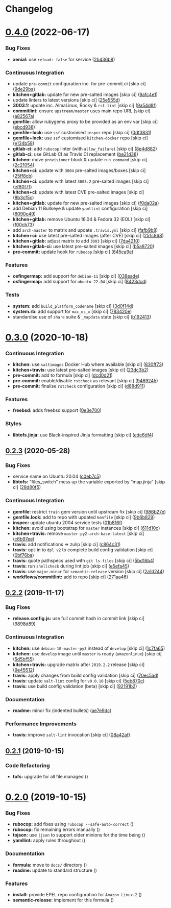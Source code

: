 # Changelog

# [0.4.0](https://github.com/saltstack-formulas/strongswan-formula/compare/v0.3.0...v0.4.0) (2022-06-17)


### Bug Fixes

* **xenial:** use `reload: false` for service ([2b436b8](https://github.com/saltstack-formulas/strongswan-formula/commit/2b436b8f27c44ceb251d56ab4cf62abdec079dcb))


### Continuous Integration

* update `pre-commit` configuration inc. for pre-commit.ci [skip ci] ([9de29ba](https://github.com/saltstack-formulas/strongswan-formula/commit/9de29ba9603a69d52392e6f6b685a3bd0d9aae2a))
* **kitchen+gitlab:** update for new pre-salted images [skip ci] ([9afc4e1](https://github.com/saltstack-formulas/strongswan-formula/commit/9afc4e1d2608bc4592e4acdc209ea1e87c7e9bf8))
* update linters to latest versions [skip ci] ([25e555d](https://github.com/saltstack-formulas/strongswan-formula/commit/25e555d2ca86177277644ba87b321abbca826a7c))
* **3003.1:** update inc. AlmaLinux, Rocky & `rst-lint` [skip ci] ([9a54d8f](https://github.com/saltstack-formulas/strongswan-formula/commit/9a54d8f03042d07d9f81b018047a6cc35ef0af8d))
* **commitlint:** ensure `upstream/master` uses main repo URL [skip ci] ([a82567a](https://github.com/saltstack-formulas/strongswan-formula/commit/a82567a088cd9c3a61f0ac8348ffa525761836e2))
* **gemfile:** allow rubygems proxy to be provided as an env var [skip ci] ([ebcd938](https://github.com/saltstack-formulas/strongswan-formula/commit/ebcd938f55d67dec6a2e512171a481d5ae832a9f))
* **gemfile+lock:** use `ssf` customised `inspec` repo [skip ci] ([0df3831](https://github.com/saltstack-formulas/strongswan-formula/commit/0df38317549bf1ced07767af780c915f3e18a7de))
* **gemfile+lock:** use `ssf` customised `kitchen-docker` repo [skip ci] ([e134b58](https://github.com/saltstack-formulas/strongswan-formula/commit/e134b589ad9446bfc396c78e1cde6807a59a2124))
* **gitlab-ci:** add `rubocop` linter (with `allow_failure`) [skip ci] ([8e4d882](https://github.com/saltstack-formulas/strongswan-formula/commit/8e4d8821f209995ff3262245179f3c01e085dbb7))
* **gitlab-ci:** use GitLab CI as Travis CI replacement ([be21d38](https://github.com/saltstack-formulas/strongswan-formula/commit/be21d383e1849bfd7949e53e56adaafb87b70280))
* **kitchen:** move `provisioner` block & update `run_command` [skip ci] ([2c21054](https://github.com/saltstack-formulas/strongswan-formula/commit/2c210549b2e55b20b1c34af55845dcc29d574b44))
* **kitchen+ci:** update with `3004` pre-salted images/boxes [skip ci] ([25ff8cb](https://github.com/saltstack-formulas/strongswan-formula/commit/25ff8cb4b96a25febe17b8684d8588dd58ff1191))
* **kitchen+ci:** update with latest `3003.2` pre-salted images [skip ci] ([ef80f7f](https://github.com/saltstack-formulas/strongswan-formula/commit/ef80f7fcc423099e2f45c00b8853ffa3476d39d6))
* **kitchen+ci:** update with latest CVE pre-salted images [skip ci] ([8b3cf5c](https://github.com/saltstack-formulas/strongswan-formula/commit/8b3cf5c76faf8bc420b2530086c292f604aa67b5))
* **kitchen+gitlab:** update for new pre-salted images [skip ci] ([f0da02a](https://github.com/saltstack-formulas/strongswan-formula/commit/f0da02abbfa52bb0921bb4170a7f774b0988ea52))
* add Debian 11 Bullseye & update `yamllint` configuration [skip ci] ([6090e49](https://github.com/saltstack-formulas/strongswan-formula/commit/6090e499220895d7789ce0b1287840f68261438f))
* **kitchen+gitlab:** remove Ubuntu 16.04 & Fedora 32 (EOL) [skip ci] ([f00cb73](https://github.com/saltstack-formulas/strongswan-formula/commit/f00cb732f8a72e8e3ef72166a7003db8a3276113))
* add `arch-master` to matrix and update `.travis.yml` [skip ci] ([fafb9b8](https://github.com/saltstack-formulas/strongswan-formula/commit/fafb9b8449eba9ad3f4f90bb4b975708bd79ed3f))
* **kitchen+ci:** use latest pre-salted images (after CVE) [skip ci] ([251c868](https://github.com/saltstack-formulas/strongswan-formula/commit/251c86885f30edf6f5d36942efc960cf2698bc13))
* **kitchen+gitlab:** adjust matrix to add `3003` [skip ci] ([7da4210](https://github.com/saltstack-formulas/strongswan-formula/commit/7da42104b85db1430989e0277bc97924ba8c33a3))
* **kitchen+gitlab-ci:** use latest pre-salted images [skip ci] ([b5a8720](https://github.com/saltstack-formulas/strongswan-formula/commit/b5a87202c8a4e1e681950f422507d6fd97468f0e))
* **pre-commit:** update hook for `rubocop` [skip ci] ([645ca9e](https://github.com/saltstack-formulas/strongswan-formula/commit/645ca9e8d9a73be6fee70469b8a53031d6e4005b))


### Features

* **osfingermap:** add support for `debian-11` [skip ci] ([038eade](https://github.com/saltstack-formulas/strongswan-formula/commit/038eade761806a327d35cc299e017e2a6780ed90))
* **osfingermap:** add support for `ubuntu-22.04` [skip ci] ([8423dcd](https://github.com/saltstack-formulas/strongswan-formula/commit/8423dcd66ff911ab5da65a0399e9e4cb121d926c))


### Tests

* **system:** add `build_platform_codename` [skip ci] ([3d0f14d](https://github.com/saltstack-formulas/strongswan-formula/commit/3d0f14d96a84f949505ff3b80b73615eb24d15ef))
* **system.rb:** add support for `mac_os_x` [skip ci] ([783420e](https://github.com/saltstack-formulas/strongswan-formula/commit/783420e5032d71a3183ba505365d047fe8db2a74))
* standardise use of `share` suite & `_mapdata` state [skip ci] ([b192413](https://github.com/saltstack-formulas/strongswan-formula/commit/b192413a75b73b700c8d642e12637950caf5b894))

# [0.3.0](https://github.com/saltstack-formulas/strongswan-formula/compare/v0.2.3...v0.3.0) (2020-10-18)


### Continuous Integration

* **kitchen:** use `saltimages` Docker Hub where available [skip ci] ([830ff73](https://github.com/saltstack-formulas/strongswan-formula/commit/830ff733fb8a4e6a58a455f592a2adf9364fcf71))
* **kitchen+travis:** use latest pre-salted images [skip ci] ([23dc3b2](https://github.com/saltstack-formulas/strongswan-formula/commit/23dc3b22c2cebbe5686fa13077fb81e2c1d3d8c6))
* **pre-commit:** add to formula [skip ci] ([dcd0d21](https://github.com/saltstack-formulas/strongswan-formula/commit/dcd0d214dc7e02c9a1b29a673982a57f40feb4f5))
* **pre-commit:** enable/disable `rstcheck` as relevant [skip ci] ([9469245](https://github.com/saltstack-formulas/strongswan-formula/commit/946924592a8ebd0ff7af23bd8cc434aae088db41))
* **pre-commit:** finalise `rstcheck` configuration [skip ci] ([d88d911](https://github.com/saltstack-formulas/strongswan-formula/commit/d88d911e6a3720fb6fae3be9e6646aee68f9f1f0))


### Features

* **freebsd:** adds freebsd support ([0e3e700](https://github.com/saltstack-formulas/strongswan-formula/commit/0e3e700192171fb28e9d93f91227d16f2c0f21b6))


### Styles

* **libtofs.jinja:** use Black-inspired Jinja formatting [skip ci] ([ede6df4](https://github.com/saltstack-formulas/strongswan-formula/commit/ede6df4c96816d92208c5cadee586cbfafd114d5))

## [0.2.3](https://github.com/saltstack-formulas/strongswan-formula/compare/v0.2.2...v0.2.3) (2020-05-28)


### Bug Fixes

* service name on Ubuntu 20.04 ([c0eb7c5](https://github.com/saltstack-formulas/strongswan-formula/commit/c0eb7c5b09b15fc9d75ba19d9dea1ef29a46cf1c))
* **libtofs:** “files_switch” mess up the variable exported by “map.jinja” [skip ci] ([28d80f5](https://github.com/saltstack-formulas/strongswan-formula/commit/28d80f5da9a31308aae82b22cd655c0eb157b84b))


### Continuous Integration

* **gemfile:** restrict `train` gem version until upstream fix [skip ci] ([986b27e](https://github.com/saltstack-formulas/strongswan-formula/commit/986b27e0c7133498d250133ecafbb38307a943a9))
* **gemfile.lock:** add to repo with updated `Gemfile` [skip ci] ([9b6b829](https://github.com/saltstack-formulas/strongswan-formula/commit/9b6b829dc475549c7491f6757b64942563339895))
* **inspec:** update ubuntu 2004 service tests ([01b816f](https://github.com/saltstack-formulas/strongswan-formula/commit/01b816f54525a6635b2708fc85de4a78856ef829))
* **kitchen:** avoid using bootstrap for `master` instances [skip ci] ([611d10c](https://github.com/saltstack-formulas/strongswan-formula/commit/611d10c1cb44cf4df16f0b4e2865696d804809c8))
* **kitchen+travis:** remove `master-py2-arch-base-latest` [skip ci] ([c6b97ee](https://github.com/saltstack-formulas/strongswan-formula/commit/c6b97ee75a10ea84f6409b231526bc7552429e4f))
* **travis:** add notifications => zulip [skip ci] ([c864c31](https://github.com/saltstack-formulas/strongswan-formula/commit/c864c316231c73f17e5a4e6b4162319adde3eda0))
* **travis:** opt-in to `dpl v2` to complete build config validation [skip ci] ([0bf76ba](https://github.com/saltstack-formulas/strongswan-formula/commit/0bf76bad8f239ade9c81cef1f32050b983af7cb9))
* **travis:** quote pathspecs used with `git ls-files` [skip ci] ([5bd16b4](https://github.com/saltstack-formulas/strongswan-formula/commit/5bd16b40107ccb4e1f216318ca4700500a608a7e))
* **travis:** run `shellcheck` during lint job [skip ci] ([e5efa45](https://github.com/saltstack-formulas/strongswan-formula/commit/e5efa45082b1e36d20063cade376ea9c152d8dc8))
* **travis:** use `major.minor` for `semantic-release` version [skip ci] ([2a1d244](https://github.com/saltstack-formulas/strongswan-formula/commit/2a1d244ca8c25720be44fa635451c43cad95b81f))
* **workflows/commitlint:** add to repo [skip ci] ([271aa46](https://github.com/saltstack-formulas/strongswan-formula/commit/271aa46ba003b8bb5b398e461e9ca270ba5f72f1))

## [0.2.2](https://github.com/saltstack-formulas/strongswan-formula/compare/v0.2.1...v0.2.2) (2019-11-17)


### Bug Fixes

* **release.config.js:** use full commit hash in commit link [skip ci] ([9898d89](https://github.com/saltstack-formulas/strongswan-formula/commit/9898d899dc450381baa46929bb9745b997ecd359))


### Continuous Integration

* **kitchen:** use `debian-10-master-py3` instead of `develop` [skip ci] ([1c7fa65](https://github.com/saltstack-formulas/strongswan-formula/commit/1c7fa65d4a9a88544f93b97f0137a6dd67d33980))
* **kitchen:** use `develop` image until `master` is ready (`amazonlinux`) [skip ci] ([5d5bf55](https://github.com/saltstack-formulas/strongswan-formula/commit/5d5bf55d63d8a99dbe0afb7ca75ef170a39ee015))
* **kitchen+travis:** upgrade matrix after `2019.2.2` release [skip ci] ([9e45512](https://github.com/saltstack-formulas/strongswan-formula/commit/9e45512264b779bcab1024bb4023f102538c6fd0))
* **travis:** apply changes from build config validation [skip ci] ([70ec5ad](https://github.com/saltstack-formulas/strongswan-formula/commit/70ec5ad20c0316988cf30493e69582c5557762be))
* **travis:** update `salt-lint` config for `v0.0.10` [skip ci] ([5eb870c](https://github.com/saltstack-formulas/strongswan-formula/commit/5eb870c3cf6503a708e3bde6dfe0ef12a18dd40a))
* **travis:** use build config validation (beta) [skip ci] ([92191b2](https://github.com/saltstack-formulas/strongswan-formula/commit/92191b26449890c46439512101a962acca336bb0))


### Documentation

* **readme:** minor fix (indented bullets) ([ae7e9dc](https://github.com/saltstack-formulas/strongswan-formula/commit/ae7e9dceedd2d23523aa39ceee2ebbbf11bbc84d))


### Performance Improvements

* **travis:** improve `salt-lint` invocation [skip ci] ([08a42af](https://github.com/saltstack-formulas/strongswan-formula/commit/08a42af1428a2c4e4b11250b308846d5392d95b1))

## [0.2.1](https://github.com/saltstack-formulas/strongswan-formula/compare/v0.2.0...v0.2.1) (2019-10-15)


### Code Refactoring

* **tofs:** upgrade for all file.managed ([](https://github.com/saltstack-formulas/strongswan-formula/commit/522aa77))

# [0.2.0](https://github.com/saltstack-formulas/strongswan-formula/compare/v0.1.0...v0.2.0) (2019-10-15)


### Bug Fixes

* **rubocop:** add fixes using `rubocop --safe-auto-correct` ([](https://github.com/saltstack-formulas/strongswan-formula/commit/46ef5fa))
* **rubocop:** fix remaining errors manually ([](https://github.com/saltstack-formulas/strongswan-formula/commit/84a9ff0))
* **tojson:** use `|json` to support older minions for the time being ([](https://github.com/saltstack-formulas/strongswan-formula/commit/4bf828e))
* **yamllint:** apply rules throughout ([](https://github.com/saltstack-formulas/strongswan-formula/commit/b18c008))


### Documentation

* **formula:** move to `docs/` directory ([](https://github.com/saltstack-formulas/strongswan-formula/commit/641d73c))
* **readme:** update to standard structure ([](https://github.com/saltstack-formulas/strongswan-formula/commit/038660c))


### Features

* **install:** provide EPEL repo configuration for `Amazon Linux-2` ([](https://github.com/saltstack-formulas/strongswan-formula/commit/be7b55e))
* **semantic-release:** implement for this formula ([](https://github.com/saltstack-formulas/strongswan-formula/commit/63428a6))
